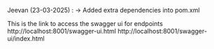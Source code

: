 Jeevan (23-03-2025) :
-> Added extra dependencies into pom.xml

This is the link to access the swagger ui for endpoints
http://localhost:8001/swagger-ui.html
http://localhost:8001/swagger-ui/index.html



